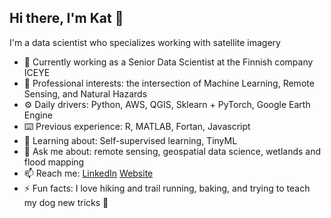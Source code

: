 ## Hi there, I'm Kat 👋

I'm a data scientist who specializes working with satellite imagery

- 🏢 Currently working as a Senior Data Scientist at the Finnish company ICEYE
- 🔭 Professional interests: the intersection of Machine Learning, Remote Sensing, and Natural Hazards
- ⚙️ Daily drivers: Python, AWS, QGIS, Sklearn + PyTorch, Google Earth Engine
- ⌨️ Previous experience: R, MATLAB, Fortan, Javascript
- 🌱 Learning about: Self-supervised learning, TinyML
- 💬 Ask me about: remote sensing, geospatial data science, wetlands and flood mapping
- 📫 Reach me: [LinkedIn](https://www.linkedin.com/in/katmjensen)  [Website](www.katjensen.me)
- ⚡️ Fun facts: I love hiking and trail running, baking, and trying to teach my dog new tricks 🐶

<!--
**katjensen/katjensen** is a ✨ _special_ ✨ repository because its `README.md` (this file) appears on your GitHub profile.

Here are some ideas to get you started:

- 🔭 I’m currently working on ...
- 🌱 I’m currently learning ...
- 👯 I’m looking to collaborate on ...
- 🤔 I’m looking for help with ...
- 💬 Ask me about ...
- 📫 How to reach me: ...
- 😄 Pronouns: ...
- ⚡ Fun fact: ...
-->
